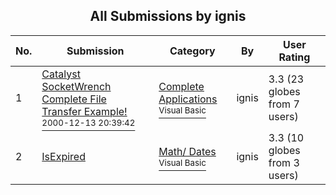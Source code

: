 ﻿<div align="center">

## All Submissions by ignis

</div>

No.  | Submission | Category | By   | User Rating
---- | ---------- | -------- | ---- | -----------
1 | [Catalyst SocketWrench Complete File Transfer Example\!<br /><sup>2000-12-13 20:39:42</sup>](https://github.com/Planet-Source-Code/ignis-catalyst-socketwrench-complete-file-transfer-example__1-13580) | [Complete Applications<br /><sup>Visual Basic</sup>](../ByCategory/complete-applications__1-27.md) | ignis | 3.3 (23 globes from 7 users)
2 | [IsExpired<br />](https://github.com/Planet-Source-Code/ignis-isexpired__1-24055) | [Math/ Dates<br /><sup>Visual Basic</sup>](../ByCategory/math-dates__1-37.md) | ignis | 3.3 (10 globes from 3 users)
